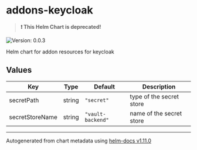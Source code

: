 # addons-keycloak

> **:exclamation: This Helm Chart is deprecated!**

![Version: 0.0.3](https://img.shields.io/badge/Version-0.0.3-informational?style=flat-square)

Helm chart for addon resources for keycloak

## Values

| Key | Type | Default | Description |
|-----|------|---------|-------------|
| secretPath | string | `"secret"` | type of the secret store |
| secretStoreName | string | `"vault-backend"` | name of the secret store |

----------------------------------------------
Autogenerated from chart metadata using [helm-docs v1.11.0](https://github.com/norwoodj/helm-docs/releases/v1.11.0)
